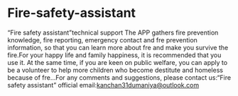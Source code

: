 # Fire-safety-assistant
“Fire safety assistant”technical support
The APP gathers fire prevention knowledge, fire reporting, emergency contact and fre prevention information, so that you can learn more about fre and make you survive the fire.For your happy life and family happiness, it is recommended that you use it.
 At the same time, if you are keen on public welfare, you can apply to be a volunteer to help more children who become destitute and homeless because of fre…For any comments and suggestions, please contact us:“Fire safety assistant” official email:kanchan31dumaniya@outlook.com
